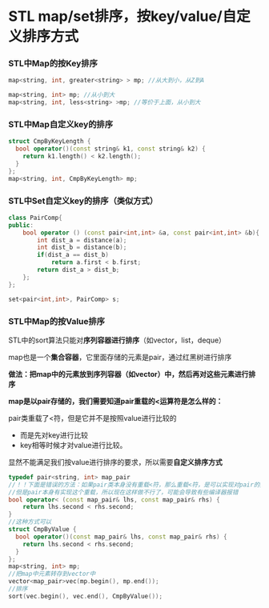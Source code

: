 # STL map/set排序，按key/value/自定义排序方式

### **STL中Map的按Key排序**

```cpp
map<string, int, greater<string> > mp; //从大到小，从Z到A

map<string, int> mp; //从小到大
map<string, int, less<string> >mp; //等价于上面，从小到大

```

### **STL中Map自定义key的排序**

```cpp
struct CmpByKeyLength {
  bool operator()(const string& k1, const string& k2) {
    return k1.length() < k2.length();
  }
};
map<string, int, CmpByKeyLength> mp;
```

### STL中Set自定义key的排序（类似方式）

```cpp
class PairComp{
public:
    bool operator () (const pair<int,int> &a, const pair<int,int> &b){
        int dist_a = distance(a);
        int dist_b = distance(b);
        if(dist_a == dist_b)
            return a.first < b.first;
        return dist_a > dist_b;
    };
};

set<pair<int,int>, PairComp> s;
```

### **STL中Map的按Value排序** 

STL中的sort算法只能对**序列容器进行排序**（如vector，list，deque）

map也是一个**集合容器**，它里面存储的元素是pair，通过红黑树进行排序

**做法：把map中的元素放到序列容器（如vector）中，然后再对这些元素进行排序**

**map是以pair存储的，**我们需要知道**pair重载的&lt;运算符是怎么样的：**

pair类重载了&lt;符，但是它并不是按照value进行比较的

* 而是先对key进行比较
* key相等时候才对value进行比较。

显然不能满足我们按value进行排序的要求，所以需要**自定义排序方式**

```cpp
typedef pair<string, int> map_pair
//！！下面是错误的方法：如果pair类本身没有重载<符，那么重载<符，是可以实现对pair的按value比较的
//但是pair本身有实现这个重载，所以现在这样做不行了，可能会导致有些编译器报错
bool operator< (const map_pair& lhs, const map_pair& rhs) {
    return lhs.second < rhs.second;
}
//这种方式可以
struct CmpByValue {
  bool operator()(const map_pair& lhs, const map_pair& rhs) {
    return lhs.second < rhs.second;
  }
};
map<string, int> mp;
//把map中元素转存到vector中 
vector<map_pair>vec(mp.begin(), mp.end());
//排序
sort(vec.begin(), vec.end(), CmpByValue());
```



